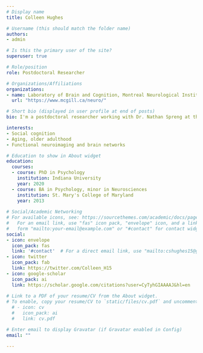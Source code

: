 ```yaml
---
# Display name
title: Colleen Hughes

# Username (this should match the folder name)
authors:
- admin

# Is this the primary user of the site?
superuser: true

# Role/position
role: Postdoctoral Researcher

# Organizations/Affiliations
organizations:
- name: Laboratory of Brain and Cognition, Montreal Neurological Institute-Hospital, McGill University
  url: "https://www.mcgill.ca/neuro/"

# Short bio (displayed in user profile at end of posts)
bio: I'm a postdoctoral researcher working with Dr. Nathan Spreng at the Montreal Neurological Institute-Hospital. I investigate the social neuroscience of aging. specifically how people perceive and understand the thoughts and feelings of others. My work examines social cognition among older adults using behavioral and functional neuroimaging methods. I'm experienced using explicit and implicit behavioral data collection methods (e.g., reverse correlation), as well as GLM and network fMRI analyses.

interests:
- Social cognition
- Aging, older adulthood
- Functional neuroimaging and brain networks

# Education to show in About widget
education:
  courses:
  - course: PhD in Psychology
    institution: Indiana University
    year: 2020
  - course: BA in Psychology, minor in Neurosciences
    institution: St. Mary's College of Maryland
    year: 2013
    
# Social/Academic Networking
# For available icons, see: https://sourcethemes.com/academic/docs/page-builder/#icons
#   For an email link, use "fas" icon pack, "envelope" icon, and a link in the
#   form "mailto:your-email@example.com" or "#contact" for contact widget.
social:
- icon: envelope
  icon_pack: fas
  link: '#contact'  # For a direct email link, use "mailto:cshughes15@gmail.com".
- icon: twitter
  icon_pack: fab
  link: https://twitter.com/Colleen_H15
- icon: google-scholar
  icon_pack: ai
  link: https://scholar.google.com/citations?user=CyTyhGIAAAAJ&hl=en
  
# Link to a PDF of your resume/CV from the About widget.
# To enable, copy your resume/CV to `static/files/cv.pdf` and uncomment the lines below.
  # - icon: cv
  #   icon_pack: ai
  #   link: cv.pdf

# Enter email to display Gravatar (if Gravatar enabled in Config)
email: ""

---
```

